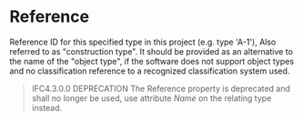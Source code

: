 Reference
=========

Reference ID for this specified type in this project (e.g. type 'A-1'), Also referred to as "construction type". It should be provided as an alternative to the name of the "object type", if the software does not support object types and no classification reference to a recognized classification system used.

> IFC4.3.0.0 DEPRECATION  The Reference property is deprecated and shall no longer be used, use attribute _Name_ on the relating type instead.
